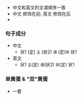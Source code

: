 - 中文和英文的主谓顺序一致
- 中文 修饰在前; 英文  修饰在后
- 

### 句子成分

- 中文
	- 状1  (定) `主`  (状2) `谓`  (定)`宾`  状1
- 英文
	- 状1   `主`(定)  `谓`(状2)  `宾`(定)  状1 

### 单黄蛋 &  "双"黄蛋

- 一套


 